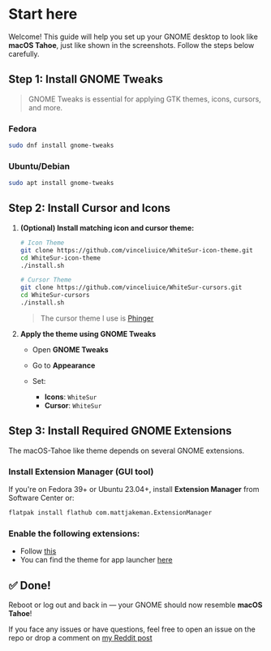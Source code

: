 # Start here

Welcome! This guide will help you set up your GNOME desktop to look like **macOS Tahoe**, just like shown in the screenshots. Follow the steps below carefully.

## Step 1: Install GNOME Tweaks

> GNOME Tweaks is essential for applying GTK themes, icons, cursors, and more.

### Fedora

```bash
sudo dnf install gnome-tweaks
```

### Ubuntu/Debian

```bash
sudo apt install gnome-tweaks
```

## Step 2: Install Cursor and Icons

1. **(Optional) Install matching icon and cursor theme:**

   ```bash
   # Icon Theme
   git clone https://github.com/vinceliuice/WhiteSur-icon-theme.git
   cd WhiteSur-icon-theme
   ./install.sh

   # Cursor Theme
   git clone https://github.com/vinceliuice/WhiteSur-cursors.git
   cd WhiteSur-cursors
   ./install.sh
   ```

   > The cursor theme I use is [Phinger](https://github.com/phisch/phinger-cursors)

2. **Apply the theme using GNOME Tweaks**

   - Open **GNOME Tweaks**
   - Go to **Appearance**
   - Set:

     - **Icons**: `WhiteSur`
     - **Cursor**: `WhiteSur`

## Step 3: Install Required GNOME Extensions

The macOS-Tahoe like theme depends on several GNOME extensions.

### Install Extension Manager (GUI tool)

If you're on Fedora 39+ or Ubuntu 23.04+, install **Extension Manager** from Software Center or:

```bash
flatpak install flathub com.mattjakeman.ExtensionManager
```

### Enable the following extensions:

- Follow [this](EXTENSIONS.md)
- You can find the theme for app launcher [here](https://github.com/kayozxo/ulauncher-liquid-glass)

## ✅ Done!

Reboot or log out and back in — your GNOME should now resemble **macOS Tahoe**!

If you face any issues or have questions, feel free to open an issue on the repo or drop a comment on [my Reddit post](https://www.reddit.com/r/unixporn/comments/1lkaxv4/gnome_macos_tahoe_v030/?utm_source=share&utm_medium=web3x&utm_name=web3xcss&utm_term=1&utm_content=share_button)
